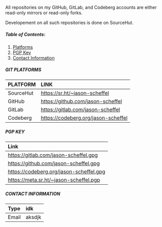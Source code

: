 All repositories on my GitHub, GitLab, and Codeberg accounts are either
read-only mirrors or read-only forks.

Developement on all such repositories is done on SourceHut.

##### Table of Contents:

1. [Platforms](#git-platforms)
1. [PGP Key](#pgp-key)
1. [Contact Information](#contact-information)

##### GIT PLATFORMS

| PLATFORM  | LINK                                |
| :-------- | :---------------------------------- |
| SourceHut | https://sr.ht/~jason-scheffel       |
| GitHub    | https://github.com/jason-scheffel   |
| GitLab    | https://gitlab.com/jason-scheffel   |
| Codeberg  | https://codeberg.org/jason-scheffel |

##### PGP KEY

| Link                                    |
| :-------------------------------------- |
| https://gitlab.com/jason-scheffel.gpg   |
| https://github.com/jason-scheffel.gpg   |
| https://codeberg.org/jason-scheffel.gpg |
| https://meta.sr.ht/~jason-scheffel.pgp  |

##### CONTACT INFORMATION

| Type  | idk    |
| :---- | :----- |
| Email | aksdjk |
